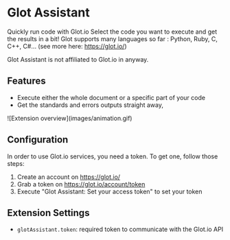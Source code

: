 # Glot Assistant

Quickly run code with Glot.io
Select the code you want to execute and get the results in a bit!
Glot supports many languages so far : Python, Ruby, C, C++, C#... (see more here: https://glot.io/)

Glot Assistant is not affiliated to Glot.io in anyway.

## Features

* Execute either the whole document or a specific part of your code
* Get the standards and errors outputs straight away,

\!\[Extension overview\]\(images/animation.gif\)

## Configuration

In order to use Glot.io services, you need a token. To get one,
follow those steps:

1) Create an account on https://glot.io/
2) Grab a token on https://glot.io/account/token
3) Execute "Glot Assistant: Set your access token" to set your token

## Extension Settings

* `glotAssistant.token`: required token to communicate with the Glot.io API